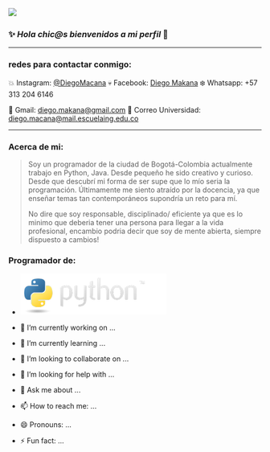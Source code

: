 
![](https://github.com/DiegoMacana/DiegoMacana/blob/main/Avenged%20Sevenfold.gif)





### ✨ _Hola chic@s bienvenidos a mi perfil_ 👋
---
### redes para contactar conmigo:

:collision: Instagram: [@DiegoMacana](https://www.instagram.com/diegomakana/)
:skull: Facebook: [Diego Makana](https://www.facebook.com/diego.makana/)
:snowflake: Whatsapp: +57 313 204 6146

:penguin: Gmail: diego.makana@gmail.com
:watermelon: Correo Universidad: diego.macana@mail.escuelaing.edu.co

---
### Acerca de mi:

> Soy un programador de la ciudad de Bogotá-Colombia actualmente trabajo en Python, Java.
> Desde pequeño he sido creativo y curioso. Desde que descubrí mi forma de ser supe que 
> lo mío seria la programación. Últimamente me siento atraído por la docencia, ya que 
> enseñar temas tan contemporáneos supondría un reto para mí.
> 
> No dire que soy responsable, disciplinado/ eficiente ya que es lo minimo que deberia 
> tener una persona para llegar a la vida profesional, encambio podria decir que soy 
> de mente abierta, siempre dispuesto a cambios! 

### Programador de:
- ![](https://github.com/DiegoMacana/DiegoMacana/blob/main/python-logo.png)




- 🔭 I’m currently working on ...
- 🌱 I’m currently learning ...
- 👯 I’m looking to collaborate on ...
- 🤔 I’m looking for help with ...
- 💬 Ask me about ...
- 📫 How to reach me: ...
- 😄 Pronouns: ...
- ⚡ Fun fact: ...

